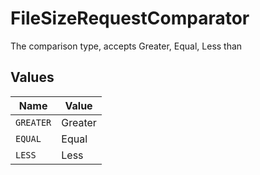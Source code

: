 # FileSizeRequestComparator

The comparison type, accepts Greater, Equal, Less than


## Values

| Name      | Value     |
| --------- | --------- |
| `GREATER` | Greater   |
| `EQUAL`   | Equal     |
| `LESS`    | Less      |